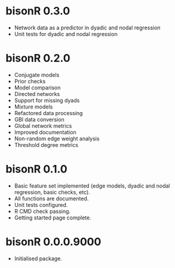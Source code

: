 # bisonR 0.3.0
* Network data as a predictor in dyadic and nodal regression
* Unit tests for dyadic and nodal regression

# bisonR 0.2.0

* Conjugate models
* Prior checks
* Model comparison
* Directed networks
* Support for missing dyads
* Mixture models
* Refactored data processing
* GBI data conversion
* Global network metrics
* Improved documentation
* Non-random edge weight analysis
* Threshold degree metrics

# bisonR 0.1.0

* Basic feature set implemented (edge models, dyadic and nodal regression, basic checks, etc).
* All functions are documented.
* Unit tests configured.
* R CMD check passing.
* Getting started page complete.

# bisonR 0.0.0.9000

* Initialised package.
